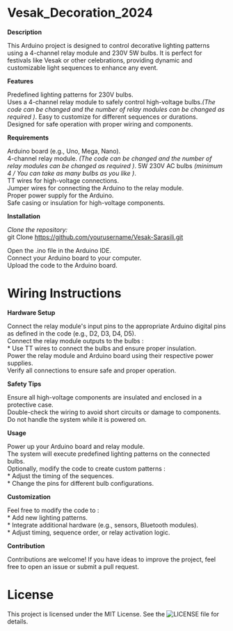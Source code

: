 # Vesak_Decoration_2024
**Description**

This Arduino project is designed to control decorative lighting patterns using a 4-channel relay module and 230V 5W bulbs. It is perfect for festivals like Vesak or other celebrations, providing dynamic and customizable light sequences to enhance any event.

**Features**

Predefined lighting patterns for 230V bulbs.    
Uses a 4-channel relay module to safely control high-voltage bulbs.*(The code can be changed and the number of relay modules can be changed as required )*.
Easy to customize for different sequences or durations.    
Designed for safe operation with proper wiring and components.

**Requirements**

Arduino board (e.g., Uno, Mega, Nano).  
4-channel relay module. *(The code can be changed and the number of relay modules can be changed as required )*. 
5W 230V AC bulbs *(minimum 4 / You can take as many bulbs as you like )*.  
TT wires for high-voltage connections.  
Jumper wires for connecting the Arduino to the relay module.  
Proper power supply for the Arduino.  
Safe casing or insulation for high-voltage components.  

**Installation**

*Clone the repository:*    
    git Clone https://github.com/yourusername/Vesak-Sarasili.git

Open the .ino file in the Arduino IDE.  
Connect your Arduino board to your computer.  
Upload the code to the Arduino board.  

# Wiring Instructions

**Hardware Setup**

Connect the relay module's input pins to the appropriate Arduino digital pins as defined in the code (e.g., D2, D3, D4, D5).  
Connect the relay module outputs to the bulbs :        
                                          * Use TT wires to connect the bulbs and ensure proper insulation.  
Power the relay module and Arduino board using their respective power supplies.  
Verify all connections to ensure safe and proper operation.  

**Safety Tips**

Ensure all high-voltage components are insulated and enclosed in a protective case.    
Double-check the wiring to avoid short circuits or damage to components.    
Do not handle the system while it is powered on.    

**Usage**

Power up your Arduino board and relay module.    
The system will execute predefined lighting patterns on the connected bulbs.    
Optionally, modify the code to create custom patterns :     
                                           * Adjust the timing of the sequences.    
                                           * Change the pins for different bulb configurations.  

**Customization**

Feel free to modify the code to :    
                                          * Add new lighting patterns.  
                                          * Integrate additional hardware (e.g., sensors, Bluetooth modules).  
                                          * Adjust timing, sequence order, or relay activation logic.  

**Contribution**

Contributions are welcome! If you have ideas to improve the project, feel free to open an issue or submit a pull request.

# License

This project is licensed under the MIT License. See the ![LICENSE]( ) file for details.
